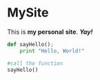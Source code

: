 # MySite

This is __my personal__ **site**. _**Yay!**_

```Python
def sayHello();
	print "Hello, World!"

#call the function
sayHello()
```
